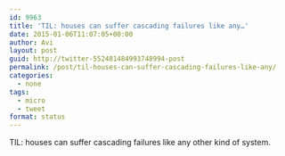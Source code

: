 ```yaml
---
id: 9963
title: 'TIL: houses can suffer cascading failures like any…'
date: 2015-01-06T11:07:05+00:00
author: Avi
layout: post
guid: http://twitter-552481484993748994-post
permalink: /post/til-houses-can-suffer-cascading-failures-like-any/
categories:
  - none
tags:
  - micro
  - tweet
format: status
---
```

TIL: houses can suffer cascading failures like any other kind of system.